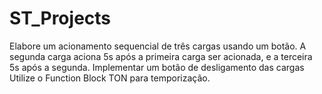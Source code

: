# ST_Projects
Elabore um acionamento sequencial de três cargas usando um botão. A segunda carga aciona 5s após a primeira carga ser acionada, e a terceira 5s após a segunda. Implementar um botão de desligamento das cargas Utilize o Function Block TON para temporização.
